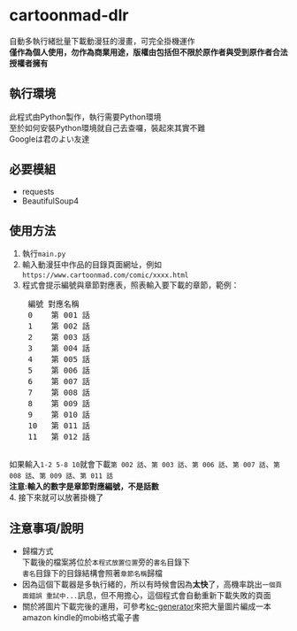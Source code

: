 # cartoonmad-dlr
自動多執行緒批量下載動漫狂的漫畫，可完全掛機運作  
**僅作為個人使用，勿作為商業用途，版權由包括但不限於原作者與受到原作者合法授權者擁有**

## 執行環境
此程式由Python製作，執行需要Python環境  
至於如何安裝Python環境就自己去查囉，裝起來其實不難  
Googleは君のよい友達
## 必要模組
* requests
* BeautifulSoup4

## 使用方法
1. 執行`main.py`
2. 輸入動漫狂中作品的目錄頁面網址，例如`https://www.cartoonmad.com/comic/xxxx.html`
3. 程式會提示編號與章節對應表，照表輸入要下載的章節，範例：  
  <pre>
    編號 對應名稱
    0    第 001 話
    1    第 002 話
    2    第 003 話
    3    第 004 話
    4    第 005 話
    5    第 006 話
    6    第 007 話
    7    第 008 話
    8    第 009 話
    9    第 010 話
    10   第 011 話
    11   第 012 話
  </pre>
  如果輸入`1-2 5-8 10`就會下載`第 002 話`、`第 003 話`、`第 006 話`、`第 007 話`、`第 008 話`、`第 009 話`、`第 011 話`  
  **注意:輸入的數字是章節對應編號，不是話數**  
4. 接下來就可以放著掛機了

## 注意事項/說明
* 歸檔方式  
  下載後的檔案將位於`本程式放置位置`旁的`書名`目錄下  
  `書名`目錄下的目錄結構會照著`章節名稱`歸檔
* 因為這個下載器是多執行緒的，所以有時候會因為**太快**了，高機率跳出`一個頁面錯誤 重試中...`訊息，但不用擔心，這個程式會自動重新下載失敗的頁面
* 關於將圖片下載完後的運用，可參考[kc-generator](https://github.com/HSSLC/kc-generator)來把大量圖片編成一本amazon kindle的mobi格式電子書
